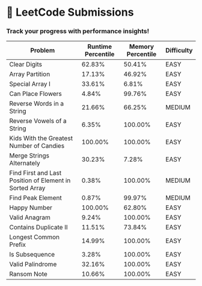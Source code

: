 # 🚀 LeetCode Submissions
### Track your progress with performance insights!

| Problem | Runtime Percentile | Memory Percentile | Difficulty |
|---------|-------------------|-------------------|-------------------|
| Clear Digits | 62.83% | 50.41% | EASY |
| Array Partition | 17.13% | 46.92% | EASY |
| Special Array I | 33.61% | 6.81% | EASY |
| Can Place Flowers | 4.84% | 99.76% | EASY |
| Reverse Words in a String | 21.66% | 66.25% | MEDIUM |
| Reverse Vowels of a String | 6.35% | 100.00% | EASY |
| Kids With the Greatest Number of Candies | 100.00% | 100.00% | EASY |
| Merge Strings Alternately | 30.23% | 7.28% | EASY |
| Find First and Last Position of Element in Sorted Array | 0.38% | 100.00% | MEDIUM |
| Find Peak Element | 0.87% | 99.97% | MEDIUM |
| Happy Number | 100.00% | 62.80% | EASY |
| Valid Anagram | 9.24% | 100.00% | EASY |
| Contains Duplicate II | 11.51% | 73.84% | EASY |
| Longest Common Prefix | 14.99% | 100.00% | EASY |
| Is Subsequence | 3.28% | 100.00% | EASY |
| Valid Palindrome | 32.16% | 100.00% | EASY |
| Ransom Note | 10.66% | 100.00% | EASY |
